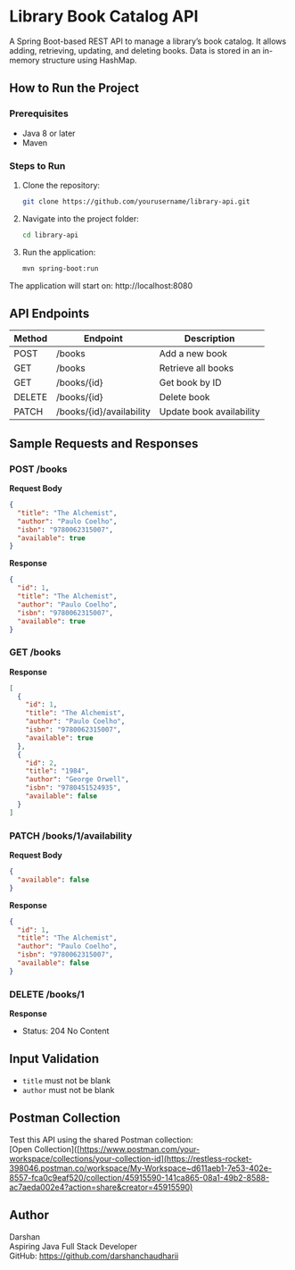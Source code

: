 # Library Book Catalog API

A Spring Boot-based REST API to manage a library’s book catalog. It allows adding, retrieving, updating, and deleting books. Data is stored in an in-memory structure using HashMap.

## How to Run the Project

### Prerequisites
- Java 8 or later
- Maven

### Steps to Run

1. Clone the repository:
   ```bash
   git clone https://github.com/yourusername/library-api.git
   ```

2. Navigate into the project folder:
   ```bash
   cd library-api
   ```

3. Run the application:
   ```bash
   mvn spring-boot:run
   ```

The application will start on:
http://localhost:8080

## API Endpoints

| Method | Endpoint                         | Description                      |
|--------|----------------------------------|----------------------------------|
| POST   | /books                           | Add a new book                   |
| GET    | /books                           | Retrieve all books               |
| GET    | /books/{id}                      | Get book by ID                   |
| DELETE | /books/{id}                      | Delete book                      |
| PATCH  | /books/{id}/availability         | Update book availability         |

## Sample Requests and Responses

### POST /books

**Request Body**
```json
{
  "title": "The Alchemist",
  "author": "Paulo Coelho",
  "isbn": "9780062315007",
  "available": true
}
```

**Response**
```json
{
  "id": 1,
  "title": "The Alchemist",
  "author": "Paulo Coelho",
  "isbn": "9780062315007",
  "available": true
}
```

### GET /books

**Response**
```json
[
  {
    "id": 1,
    "title": "The Alchemist",
    "author": "Paulo Coelho",
    "isbn": "9780062315007",
    "available": true
  },
  {
    "id": 2,
    "title": "1984",
    "author": "George Orwell",
    "isbn": "9780451524935",
    "available": false
  }
]
```

### PATCH /books/1/availability

**Request Body**
```json
{
  "available": false
}
```

**Response**
```json
{
  "id": 1,
  "title": "The Alchemist",
  "author": "Paulo Coelho",
  "isbn": "9780062315007",
  "available": false
}
```

### DELETE /books/1

**Response**
- Status: 204 No Content

## Input Validation

- `title` must not be blank
- `author` must not be blank

## Postman Collection

Test this API using the shared Postman collection:  
[Open Collection]([https://www.postman.com/your-workspace/collections/your-collection-id](https://restless-rocket-398046.postman.co/workspace/My-Workspace~d611aeb1-7e53-402e-8557-fca0c9eaf520/collection/45915590-141ca865-08a1-49b2-8588-ac7aeda002e4?action=share&creator=45915590)

## Author

Darshan  
Aspiring Java Full Stack Developer  
GitHub: https://github.com/darshanchaudharii
